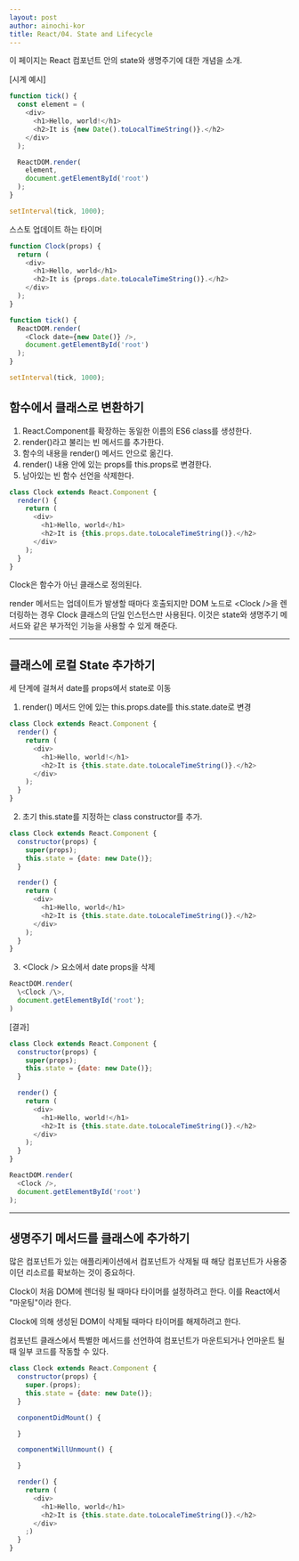 ```yaml
---
layout: post
author: ainochi-kor
title: React/04. State and Lifecycle
---
```


이 페이지는 React 컴포넌트 안의 state와 생명주기에 대한 개념을 소개.

[시계 예시]

``` js
function tick() {
  const element = (
    <div>
      <h1>Hello, world!</h1>
      <h2>It is {new Date().toLocalTimeString()}.</h2>
    </div>
  );

  ReactDOM.render(
    element,
    document.getElementById('root')
  );
}

setInterval(tick, 1000);
```

스스토 업데이트 하는 타이머

``` js
function Clock(props) {
  return (
    <div>
      <h1>Hello, world</h1>
      <h2>It is {props.date.toLocaleTimeString()}.</h2>
    </div>
  );
}

function tick() {
  ReactDOM.render(
    <Clock date={new Date()} />,
    document.getElementById('root')
  );
}

setInterval(tick, 1000);
```

## **함수에서 클래스로 변환하기**

1. React.Component를 확장하는 동일한 이름의 ES6 class를 생성한다.
2. render()라고 불리는 빈 메서드를 추가한다.
3. 함수의 내용을 render() 메서드 안으로 옮긴다.
4. render() 내용 안에 있는 props를 this.props로 변경한다.
5. 남아있는 빈 함수 선언을 삭제한다.

``` js
class Clock extends React.Component {
  render() {
    return (
      <div>
        <h1>Hello, world</h1>
        <h2>It is {this.props.date.toLocaleTimeString()}.</h2>
      </div>
    );
  }
}
```

Clock은 함수가 아닌 클래스로 정의된다.

render 메서드는 업데이트가 발생할 때마다 호출되지만 DOM 노드로 \<Clock /\>을 렌더링하는 경우 Clock 클래스의 단일 인스턴스만 사용된다. 이것은 state와 생명주기 메서드와 같은 부가적인 기능을 사용할 수 있게 해준다.

---

## **클래스에 로컬 State 추가하기**
세 단계에 걸쳐서 date를 props에서 state로 이동

1. render() 메서드 안에 있는 this.props.date를 this.state.date로 변경

``` js
class Clock extends React.Component {
  render() {
    return (
      <div>
        <h1>Hello, world!</h1>
        <h2>It is {this.state.date.toLocaleTimeString()}.</h2>
      </div>
    );
  }
}
```

2. 초기 this.state를 지정하는 class constructor를 추가.

``` js
class Clock extends React.Component {
  constructor(props) {
    super(props);
    this.state = {date: new Date()};
  }

  render() {
    return (
      <div>
        <h1>Hello, world</h1>
        <h2>It is {this.state.date.toLocaleTimeString()}.</h2>
      </div>
    );
  }
}
```

3. \<Clock /\> 요소에서 date props을 삭제

``` js
ReactDOM.render(
  \<Clock /\>,
  document.getElementById('root');
)
```

[결과]

``` js
class Clock extends React.Component {
  constructor(props) {
    super(props);
    this.state = {date: new Date()};
  }

  render() {
    return (
      <div>
        <h1>Hello, world!</h1>
        <h2>It is {this.state.date.toLocaleTimeString()}.</h2>
      </div>
    );
  }
}

ReactDOM.render(
  <Clock />,
  document.getElementById('root')
);
```

---

## **생명주기 메서드를 클래스에 추가하기**

많은 컴포넌트가 있는 애플리케이션에서 컴포넌트가 삭제될 때 해당 컴포넌트가 사용중이던 리소르를 확보하는 것이 중요하다.

Clock이 처음 DOM에 렌더링 될 때마다 타이머를 설정하려고 한다.
이를 React에서 "마운팅"이라 한다.  
  
Clock에 의해 생성된 DOM이 삭제될 때마다 타이머를 해제하려고 한다.  
  
컴포넌트 클래스에서 특별한 메서드를 선언하여 컴포넌트가 마운트되거나 언마운트 될 때 일부 코드를 작동할 수 있다.

``` js
class Clock extends React.Component {
  constructor(props) {
    super.(props);
    this.state = {date: new Date()};
  }

  conponentDidMount() {

  }

  componentWillUnmount() {

  }

  render() {
    return (
      <div>
        <h1>Hello, world</h1>
        <h2>It is {this.state.date.toLocaleTimeString()}.</h2>
      </div>
    ;)
  }
}
```

